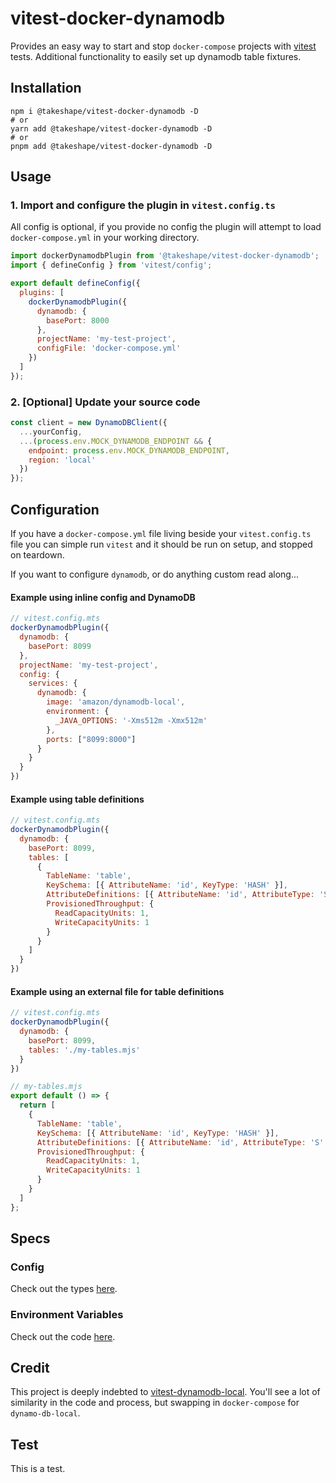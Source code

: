 # vitest-docker-dynamodb

Provides an easy way to start and stop `docker-compose` projects with [vitest](https://vitest.dev)
tests. Additional functionality to easily set up dynamodb table fixtures.

## Installation

```
npm i @takeshape/vitest-docker-dynamodb -D
# or
yarn add @takeshape/vitest-docker-dynamodb -D
# or
pnpm add @takeshape/vitest-docker-dynamodb -D
```

## Usage

### 1. Import and configure the plugin in `vitest.config.ts`

All config is optional, if you provide no config the plugin will attempt to load
`docker-compose.yml` in your working directory.

```js
import dockerDynamodbPlugin from '@takeshape/vitest-docker-dynamodb';
import { defineConfig } from 'vitest/config';

export default defineConfig({
  plugins: [
    dockerDynamodbPlugin({
      dynamodb: {
        basePort: 8000
      },
      projectName: 'my-test-project',
      configFile: 'docker-compose.yml'
    })
  ]
});
```

### 2. [Optional] Update your source code

```javascript
const client = new DynamoDBClient({
  ...yourConfig,
  ...(process.env.MOCK_DYNAMODB_ENDPOINT && {
    endpoint: process.env.MOCK_DYNAMODB_ENDPOINT,
    region: 'local'
  })
});
```

## Configuration

If you have a `docker-compose.yml` file living beside your `vitest.config.ts` file
you can simple run `vitest` and it should be run on setup, and stopped on teardown.

If you want to configure `dynamodb`, or do anything custom read along...

#### Example using inline config and DynamoDB

```js
// vitest.config.mts
dockerDynamodbPlugin({
  dynamodb: {
    basePort: 8099
  },
  projectName: 'my-test-project',
  config: {
    services: {
      dynamodb: {
        image: 'amazon/dynamodb-local',
        environment: {
          _JAVA_OPTIONS: '-Xms512m -Xmx512m'
        },
        ports: ["8099:8000"]
      }
    }
  }
})
```

#### Example using table definitions

```js
// vitest.config.mts
dockerDynamodbPlugin({
  dynamodb: {
    basePort: 8099,
    tables: [
      {
        TableName: 'table',
        KeySchema: [{ AttributeName: 'id', KeyType: 'HASH' }],
        AttributeDefinitions: [{ AttributeName: 'id', AttributeType: 'S' }],
        ProvisionedThroughput: {
          ReadCapacityUnits: 1,
          WriteCapacityUnits: 1
        }
      }
    ]
  }
})
```

#### Example using an external file for table definitions

```js
// vitest.config.mts
dockerDynamodbPlugin({
  dynamodb: {
    basePort: 8099,
    tables: './my-tables.mjs'
  }
})

// my-tables.mjs
export default () => {
  return [
    {
      TableName: 'table',
      KeySchema: [{ AttributeName: 'id', KeyType: 'HASH' }],
      AttributeDefinitions: [{ AttributeName: 'id', AttributeType: 'S' }],
      ProvisionedThroughput: {
        ReadCapacityUnits: 1,
        WriteCapacityUnits: 1
      }
    }
  ]
};
```

## Specs

### Config

Check out the types [here](./src/types.ts).

### Environment Variables

Check out the code [here](./src/set-environment-variables.ts).

## Credit

This project is deeply indebted to [vitest-dynamodb-local](https://github.com/dgadelha/vitest-dynamodb-local/tree/main/packages/vitest-dynamodb-local#readme). You'll see a lot of similarity in the code and
process, but swapping in `docker-compose` for `dynamo-db-local`.

## Test

This is a test.
